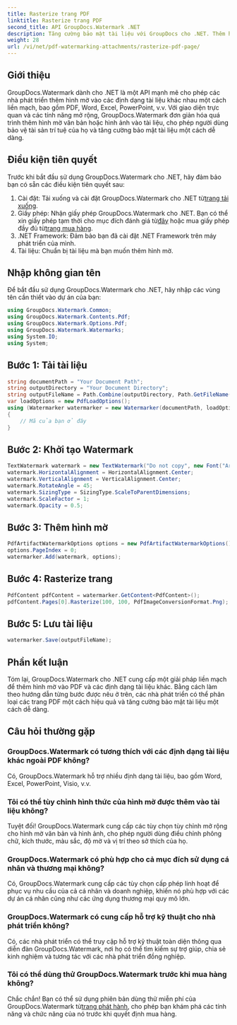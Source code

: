 ```yaml
---
title: Rasterize trang PDF
linktitle: Rasterize trang PDF
second_title: API GroupDocs.Watermark .NET
description: Tăng cường bảo mật tài liệu với GroupDocs cho .NET. Thêm hình mờ vào PDF và các định dạng khác một cách liền mạch.
weight: 28
url: /vi/net/pdf-watermarking-attachments/rasterize-pdf-page/
---
```

## Giới thiệu
GroupDocs.Watermark dành cho .NET là một API mạnh mẽ cho phép các nhà phát triển thêm hình mờ vào các định dạng tài liệu khác nhau một cách liền mạch, bao gồm PDF, Word, Excel, PowerPoint, v.v. Với giao diện trực quan và các tính năng mở rộng, GroupDocs.Watermark đơn giản hóa quá trình thêm hình mờ văn bản hoặc hình ảnh vào tài liệu, cho phép người dùng bảo vệ tài sản trí tuệ của họ và tăng cường bảo mật tài liệu một cách dễ dàng.
## Điều kiện tiên quyết
Trước khi bắt đầu sử dụng GroupDocs.Watermark cho .NET, hãy đảm bảo bạn có sẵn các điều kiện tiên quyết sau:
1. Cài đặt: Tải xuống và cài đặt GroupDocs.Watermark cho .NET từ[trang tải xuống](https://releases.groupdocs.com/Watermark/net/).
2.  Giấy phép: Nhận giấy phép GroupDocs.Watermark cho .NET. Bạn có thể xin giấy phép tạm thời cho mục đích đánh giá từ[đây](https://purchase.groupdocs.com/temporary-license/) hoặc mua giấy phép đầy đủ từ[trang mua hàng](https://purchase.groupdocs.com/buy).
3. .NET Framework: Đảm bảo bạn đã cài đặt .NET Framework trên máy phát triển của mình.
4. Tài liệu: Chuẩn bị tài liệu mà bạn muốn thêm hình mờ.

## Nhập không gian tên
Để bắt đầu sử dụng GroupDocs.Watermark cho .NET, hãy nhập các vùng tên cần thiết vào dự án của bạn:
```csharp
using GroupDocs.Watermark.Common;
using GroupDocs.Watermark.Contents.Pdf;
using GroupDocs.Watermark.Options.Pdf;
using GroupDocs.Watermark.Watermarks;
using System.IO;
using System;
```
## Bước 1: Tải tài liệu
```csharp
string documentPath = "Your Document Path";
string outputDirectory = "Your Document Directory";
string outputFileName = Path.Combine(outputDirectory, Path.GetFileName(documentPath));
var loadOptions = new PdfLoadOptions();
using (Watermarker watermarker = new Watermarker(documentPath, loadOptions))
{
    // Mã của bạn ở đây
}
```
## Bước 2: Khởi tạo Watermark
```csharp
TextWatermark watermark = new TextWatermark("Do not copy", new Font("Arial", 8));
watermark.HorizontalAlignment = HorizontalAlignment.Center;
watermark.VerticalAlignment = VerticalAlignment.Center;
watermark.RotateAngle = 45;
watermark.SizingType = SizingType.ScaleToParentDimensions;
watermark.ScaleFactor = 1;
watermark.Opacity = 0.5;
```
## Bước 3: Thêm hình mờ
```csharp
PdfArtifactWatermarkOptions options = new PdfArtifactWatermarkOptions();
options.PageIndex = 0;
watermarker.Add(watermark, options);
```
## Bước 4: Rasterize trang
```csharp
PdfContent pdfContent = watermarker.GetContent<PdfContent>();
pdfContent.Pages[0].Rasterize(100, 100, PdfImageConversionFormat.Png);
```
## Bước 5: Lưu tài liệu
```csharp
watermarker.Save(outputFileName);
```

## Phần kết luận
Tóm lại, GroupDocs.Watermark cho .NET cung cấp một giải pháp liền mạch để thêm hình mờ vào PDF và các định dạng tài liệu khác. Bằng cách làm theo hướng dẫn từng bước được nêu ở trên, các nhà phát triển có thể phân loại các trang PDF một cách hiệu quả và tăng cường bảo mật tài liệu một cách dễ dàng.
## Câu hỏi thường gặp
### GroupDocs.Watermark có tương thích với các định dạng tài liệu khác ngoài PDF không?
Có, GroupDocs.Watermark hỗ trợ nhiều định dạng tài liệu, bao gồm Word, Excel, PowerPoint, Visio, v.v.
### Tôi có thể tùy chỉnh hình thức của hình mờ được thêm vào tài liệu không?
Tuyệt đối! GroupDocs.Watermark cung cấp các tùy chọn tùy chỉnh mở rộng cho hình mờ văn bản và hình ảnh, cho phép người dùng điều chỉnh phông chữ, kích thước, màu sắc, độ mờ và vị trí theo sở thích của họ.
### GroupDocs.Watermark có phù hợp cho cả mục đích sử dụng cá nhân và thương mại không?
Có, GroupDocs.Watermark cung cấp các tùy chọn cấp phép linh hoạt để phục vụ nhu cầu của cả cá nhân và doanh nghiệp, khiến nó phù hợp với các dự án cá nhân cũng như các ứng dụng thương mại quy mô lớn.
### GroupDocs.Watermark có cung cấp hỗ trợ kỹ thuật cho nhà phát triển không?
Có, các nhà phát triển có thể truy cập hỗ trợ kỹ thuật toàn diện thông qua diễn đàn GroupDocs.Watermark, nơi họ có thể tìm kiếm sự trợ giúp, chia sẻ kinh nghiệm và tương tác với các nhà phát triển đồng nghiệp.
### Tôi có thể dùng thử GroupDocs.Watermark trước khi mua hàng không?
Chắc chắn! Bạn có thể sử dụng phiên bản dùng thử miễn phí của GroupDocs.Watermark từ[trang phát hành](https://releases.groupdocs.com/), cho phép bạn khám phá các tính năng và chức năng của nó trước khi quyết định mua hàng.